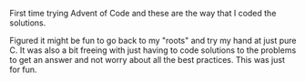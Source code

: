 First time trying Advent of Code and these are the way that I coded the solutions.

Figured it might be fun to go back to my "roots" and try my hand at just pure C. It was also a bit freeing with just having to code solutions to the problems to get an answer and not worry about all the best practices. This was just for fun.